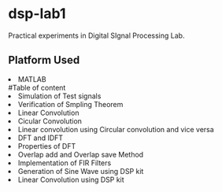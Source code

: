 # dsp-lab1
Practical experiments in Digital SIgnal Processing Lab.
## Platform Used
<li>MATLAB</li>
#Table of content
<li>Simulation of Test signals</li>
<li>Verification of Smpling Theorem</li>
<li>Linear Convolution</li>
<li>Cicular Convolution</li>
<li>Linear convolution using Circular convolution and vice versa</li>
<li>DFT and IDFT</li>
<li>Properties of DFT</li>
<li>Overlap add and Overlap save Method</li>
<li>Implementation of FIR Filters</li>
<li>Generation of Sine Wave using DSP kit</li>
<li>Linear Convolution using DSP kit</li>







    
